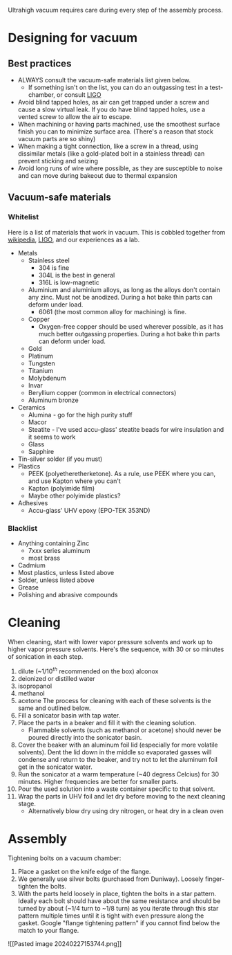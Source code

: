 Ultrahigh vacuum requires care during every step of the assembly process. 

# Designing for vacuum

## Best practices
- ALWAYS consult the vacuum-safe materials list given below.
	- If something isn't on the list, you can do an outgassing test in a test-chamber, or consult [LIGO](https://dcc.ligo.org/LIGO-E960050-v12/public) 
- Avoid blind tapped holes, as air can get trapped under a screw and cause a slow virtual leak. If you do have blind tapped holes, use a vented screw to allow the air to escape. 
- When machining or having parts machined, use the smoothest surface finish you can to minimize surface area. (There's a reason that stock vacuum parts are so shiny)
- When making a tight connection, like a screw in a thread, using dissimilar metals (like a gold-plated bolt in a stainless thread) can prevent sticking and seizing
- Avoid long runs of wire where possible, as they are susceptible to noise and can move during bakeout due to thermal expansion
## Vacuum-safe materials
### Whitelist
Here is a list of materials that work in vacuum. This is cobbled together from [wikipedia](https://en.wikipedia.org/wiki/Materials_for_use_in_vacuum#Review_of_materials_and_issues_to_consider), [LIGO](https://dcc.ligo.org/LIGO-E960050-v12/public), and our experiences as a lab. 
- Metals
	- Stainless steel
		- 304 is fine
		- 304L is the best in general
		- 316L is low-magnetic
	- Aluminium and aluminium alloys, as long as the alloys don't contain any zinc. Must not be anodized. During a hot bake thin parts can deform under load. 
		- 6061 (the most common alloy for machining) is fine. 
	- Copper
		- Oxygen-free copper should be used wherever possible, as it has much better outgassing properties. During a hot bake thin parts can deform under load.  
	- Gold
	- Platinum
	- Tungsten
	- Titanium
	- Molybdenum
	- Invar
	- Beryllium copper (common in electrical connectors)
	- Aluminum bronze
- Ceramics
	- Alumina - go for the high purity stuff
	- Macor
	- Steatite - I've used accu-glass' steatite beads for wire insulation and it seems to work
	- Glass
	- Sapphire
- Tin-silver solder (if you must)
- Plastics
	- PEEK (polyetheretherketone). As a rule, use PEEK where you can, and use Kapton where you can't
	- Kapton (polyimide film)
	- Maybe other polyimide plastics?
- Adhesives
	- Accu-glass' UHV epoxy (EPO-TEK 353ND)
### Blacklist
- Anything containing Zinc
	- 7xxx series aluminum
	- most brass
- Cadmium
- Most plastics, unless listed above
- Solder, unless listed above
- Grease
- Polishing and abrasive compounds
# Cleaning
When cleaning, start with lower vapor pressure solvents and work up to higher vapor pressure solvents. 
Here's the sequence, with 30 or so minutes of sonication in each step. 
1) dilute (~$1/10^{th}$ recommended on the box) alconox
2) deionized or distilled water
3) isopropanol
4) methanol
5) acetone
The process for cleaning with each of these solvents is the same and outlined below.
1) Fill a sonicator basin with tap water.
2) Place the parts in a beaker and fill it with the cleaning solution. 
	- Flammable solvents (such as methanol or acetone) should never be poured directly into the sonicator basin.
3) Cover the beaker with an aluminum foil lid (especially for more volatile solvents). Dent the lid down in the middle so evaporated gasses will condense and return to the beaker, and try not to let the aluminum foil get in the sonicator water.
4) Run the sonicator at a warm temperature (~40 degress Celcius) for 30 minutes. Higher frequencies are better for smaller parts.
5) Pour the used solution into a waste container specific to that solvent. 
6) Wrap the parts in UHV foil and let dry before moving to the next cleaning stage. 
	- Alternatively blow dry using dry nitrogen, or heat dry in a clean oven
# Assembly
Tightening bolts on a vacuum chamber:
1) Place a gasket on the knife edge of the flange.
2) We generally use silver bolts (purchased from Duniway). Loosely finger-tighten the bolts.
3) With the parts held loosely in place, tighten the bolts in a star pattern. Ideally each bolt should have about the same resistance and should be turned by about (~1/4 turn to ~1/8 turn) as you iterate through this star pattern multiple times until it is tight with even pressure along the gasket. Google "flange tightening pattern" if you cannot find below the match to your flange.

![[Pasted image 20240227153744.png]]
